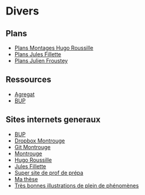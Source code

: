 <h1> Divers </h1>

<h2> Plans </h2>

- [Plans Montages Hugo Roussille](HR_montages.pdf) 
- [Plans Jules Fillette](JF.pdf) 
- [Plans Julien Froustey](JFr.pdf)

<h2> Ressources </h2>

- [Agregat](Agregat.pdf)
- [BUP](BUP.zip)

<h2> Sites internets generaux </h2>

- [BUP](http://bupdoc.udppc.asso.fr/index.php)
- [Dropbox Montrouge](https://www.dropbox.com/sh/r5ludizflagvo9x/AACGze6owqN-NcmmYoFLIzb8a?dl=0)
- [Git Montrouge](https://montrouge-physique.github.io/)
- [Montrouge](http://ressources.agreg.phys.ens.fr/ressources/)
- [Hugo Roussille](https://arah.fr/hroussille/enseignement.html)
- [Jules Fillette](https://www.eleves.ens.fr/home/fillette/agregation.html)
- [Super site de prof de prépa](https://sites.google.com/site/denismerigoux/)
- [Ma thèse](https://tel.archives-ouvertes.fr/tel-02452302)
- [Très bonnes illustrations de plein de phénomènes](https://fr.khanacademy.org/science/physics/)

